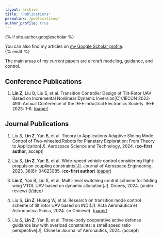 ```yaml
---
layout: archive
title: "Publications"
permalink: /publications/
author_profile: true
---
```


{% if site.author.googlescholar %}
  <div class="wordwrap">You can also find my articles on <a href="{{site.author.googlescholar}}">my Google Scholar profile</a>.</div>
{% endif %}

The main areas of my current papers are aircraft modeling, guidance, and control.

## Conference Publications
1. **Lin Z**, Liu Q, Liu S, et al. Transition Controller Design of Tilt-Rotor UAV Based on Incremental Nonlinear Dynamic Inversion[C]//IECON 2023-49th Annual Conference of the IEEE Industrial Electronics Society. IEEE, 2023: 1-6. ([paper](https://ieeexplore.ieee.org/abstract/document/10312014))

## Journal Publications
1. Liu S, **Lin Z**, Yan B, et al. Theory to Applications Adaptive Sliding Mode Control of Two-wheeled Robots for Planetary Exploration: From Theory to Application[J]. Aerospace Science and Technology, 2024. (**co-first author**, accept)

2. Liu S, **Lin Z**, Yan B, et al. Wide-speed vehicle control considering flight-propulsion coupling constraints[J]. Journal of Aerospace Engineering, 2023, 36(6): 04023085. (**co-first author**) ([paper](https://ascelibrary.org/doi/abs/10.1061/JAEEEZ.ASENG-5066))

3. **Lin Z**, Yan B, Liu S, et al. Multi-level switching control scheme for folding wing VTOL UAV based on dynamic allocation[J]. Drones, 2024. (under review) ([Video](https://pan.baidu.com/s/1ruKs4zJ_j3uF3YZSPTPSEg?pwd=zqx6)) 

4. Liu S, **Lin Z**, Huang W, et al. Research on transition mode control scheme of tilt rotor UAV based on INDI[J]. Acta Aeronautica et Astronautica Sinica, 2024. (in Chinese). ([paper](https://link.cnki.net/urlid/11.1929.V.20240223.1545.008))

5. Liu S, **Lin Z**, Yan B, et al. Three-body cooperative active defense guidance law with overload constraints: a small speed ratio perspective[J], Chinese Journal of Aeronautics, 2024. (accept)


